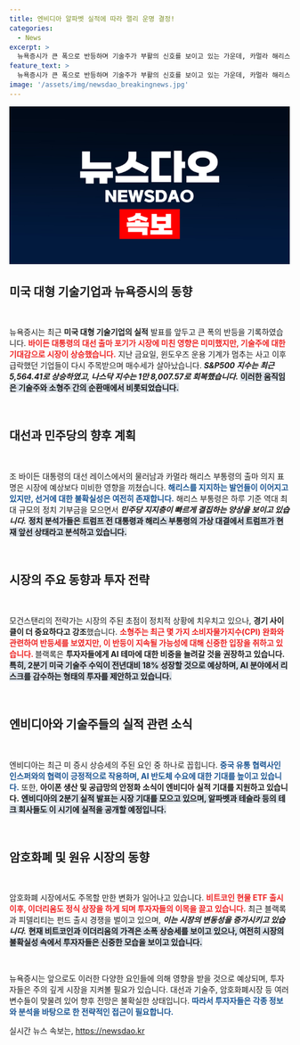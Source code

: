 ```yaml
---
title: 엔비디아 알파벳 실적에 따라 랠리 운명 결정!
categories:
  - News
excerpt: >
  뉴욕증시가 큰 폭으로 반등하며 기술주가 부활의 신호를 보이고 있는 가운데, 카멀라 해리스의 대선 출마와 엔비디아의 기대감이 시장을 끌어올렸다. 이와 함께 이더리움 현물 ETF 상장이 추진되며 암호화폐 시장에도 새로운 변화를 예고하고 있다.
feature_text: >
  뉴욕증시가 큰 폭으로 반등하며 기술주가 부활의 신호를 보이고 있는 가운데, 카멀라 해리스의 대선 출마와 엔비디아의 기대감이 시장을 끌어올렸다. 이와 함께 이더리움 현물 ETF 상장이 추진되며 암호화폐 시장에도 새로운 변화를 예고하고 있다.
image: '/assets/img/newsdao_breakingnews.jpg'
---
```


<p><img src="/assets/img/newsdao_breakingnews.jpg" alt="ranknews 속보" /></p>

<p><h2 data-ke-size="size26">미국 대형 기술기업과 뉴욕증시의 동향</h2><p data-ke-size="size16">&nbsp;</p> </p>

<p>뉴욕증시는 최근 <strong>미국 대형 기술기업의 실적</strong> 발표를 앞두고 큰 폭의 반등을 기록하였습니다. <b><span style="color: #ee2323;">바이든 대통령의 대선 출마 포기가 시장에 미친 영향은 미미했지만, 기술주에 대한 기대감으로 시장이 상승했습니다.</span></b>  지난 금요일, 윈도우즈 운용 기계가 멈추는 사고 이후 급락했던 기업들이 다시 주목받으며 매수세가 살아났습니다. <strong><em>S&amp;P500 지수는 최근 5,564.41로 상승하였고, 나스닥 지수는 1만 8,007.57로 회복했습니다.</em></strong> <b><span style="background-color: #21538527;">이러한 움직임은 기술주와 소형주 간의 순환매에서 비롯되었습니다.</span></b></p>

<p data-ke-size="size16">&nbsp;</p>

<p><h2 data-ke-size="size26">대선과 민주당의 향후 계획</h2><p data-ke-size="size16">&nbsp;</p> </p>

<p>조 바이든 대통령의 대선 레이스에서의 물러남과 카멀라 해리스 부통령의 출마 의지 표명은 시장에 예상보다 미비한 영향을 끼쳤습니다. <b><span style="color: #1a5490;">해리스를 지지하는 발언들이 이어지고 있지만, 선거에 대한 불확실성은 여전히 존재합니다.</span></b> 해리스 부통령은 하루 기준 역대 최대 규모의 정치 기부금을 모으면서 <strong><em>민주당 지지층이 빠르게 결집하는 양상을 보이고 있습니다.</em></strong> <b><span style="background-color: #21538527;">정치 분석가들은 트럼프 전 대통령과 해리스 부통령의 가상 대결에서 트럼프가 현재 앞선 상태라고 분석하고 있습니다.</span></b></p>

<p data-ke-size="size16">&nbsp;</p>

<p><h2 data-ke-size="size26">시장의 주요 동향과 투자 전략</h2><p data-ke-size="size16">&nbsp;</p> </p>

<p>모건스탠리의 전략가는 시장의 주된 초점이 정치적 상황에 치우치고 있으나, <strong>경기 사이클이 더 중요하다고 강조</strong>했습니다. <b><span style="color: #ee2323;">소형주는 최근 몇 가지 소비자물가지수(CPI) 완화와 관련하여 반등세를 보였지만, 이 반등이 지속될 가능성에 대해 신중한 입장을 취하고 있습니다. </span></b> 블랙록은 <strong>투자자들에게 AI 테마에 대한 비중을 늘려갈 것을 권장하고 있습니다.</strong> <b><span style="background-color: #21538527;">특히, 2분기 미국 기술주 수익이 전년대비 18% 성장할 것으로 예상하며, AI 분야에서 리스크를 감수하는 형태의 투자를 제안하고 있습니다.</span></b></p>

<p data-ke-size="size16">&nbsp;</p>

<p><h2 data-ke-size="size26">엔비디아와 기술주들의 실적 관련 소식</h2><p data-ke-size="size16">&nbsp;</p> </p>

<p>엔비디아는 최근 미 증시 상승세의 주된 요인 중 하나로 꼽힙니다. <b><span style="color: #1a5490;">중국 유통 협력사인 인스퍼와의 협력이 긍정적으로 작용하며, AI 반도체 수요에 대한 기대를 높이고 있습니다.</span></b> 또한, <strong>아이폰 생산 및 공급망의 안정화 소식이 엔비디아 실적 기대를 지원하고 있습니다.</strong>  <b><span style="background-color: #21538527;">엔비디아의 2분기 실적 발표는 시장 기대를 모으고 있으며, 알파벳과 테슬라 등의 테크 회사들도 이 시기에 실적을 공개할 예정입니다.</span></b></p>

<p data-ke-size="size16">&nbsp;</p>

<p><h2 data-ke-size="size26">암호화폐 및 원유 시장의 동향</h2><p data-ke-size="size16">&nbsp;</p> </p>

<p>암호화폐 시장에서도 주목할 만한 변화가 일어나고 있습니다. <b><span style="color: #ee2323;">비트코인 현물 ETF 출시 이후, 이더리움도 정식 상장을 하게 되며 투자자들의 이목을 끌고 있습니다.</span></b> 최근 블랙록과 피델리티는 펀드 출시 경쟁을 벌이고 있으며, <strong><em>이는 시장의 변동성을 증가시키고 있습니다.</em></strong> <b><span style="background-color: #21538527;">현재 비트코인과 이더리움의 가격은 소폭 상승세를 보이고 있으나, 여전히 시장의 불확실성 속에서 투자자들은 신중한 모습을 보이고 있습니다.</span></b></p>

<p data-ke-size="size16">&nbsp;</p>

<p>뉴욕증시는 앞으로도 이러한 다양한 요인들에 의해 영향을 받을 것으로 예상되며, 투자자들은 주의 깊게 시장을 지켜볼 필요가 있습니다. 대선과 기술주, 암호화폐시장 등 여러 변수들이 맞물려 있어 향후 전망은 불확실한 상태입니다. <b><span style="color: #1a5490;">따라서 투자자들은 각종 정보와 분석을 바탕으로 한 전략적인 접근이 필요합니다.</span></b></p>
실시간 뉴스 속보는, <a href="https://newsdao.kr" rel="dofollow">https://newsdao.kr</a>



